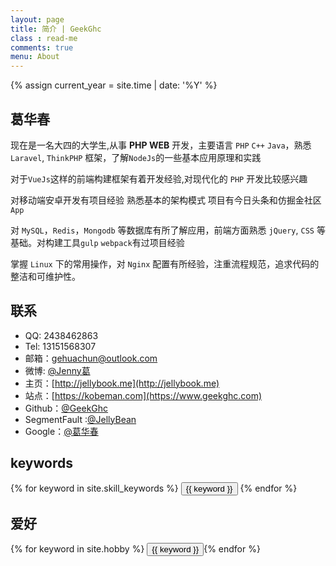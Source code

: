 ```yaml
---
layout: page
title: 简介 | GeekGhc
class : read-me
comments: true
menu: About
---
```

{% assign current_year = site.time | date: '%Y' %}

## 葛华春

现在是一名大四的大学生,从事 **PHP WEB** 开发，主要语言 `PHP` `C++` `Java`，熟悉 `Laravel`, `ThinkPHP` 框架，了解`NodeJs`的一些基本应用原理和实践

对于`VueJs`这样的前端构建框架有着开发经验,对现代化的 `PHP` 开发比较感兴趣 

对移动端安卓开发有项目经验 熟悉基本的架构模式 项目有今日头条和仿掘金社区`App`

对 `MySQL`，`Redis`，`Mongodb` 等数据库有所了解应用，前端方面熟悉 `jQuery`, `CSS` 等基础。对构建工具`gulp` `webpack`有过项目经验

掌握 `Linux` 下的常用操作，对 `Nginx` 配置有所经验，注重流程规范，追求代码的整洁和可维护性。

## 联系

- QQ: 2438462863
- Tel: 13151568307
- 邮箱：gehuachun@outlook.com
- 微博: [@Jenny葛](http://weibo.com/geekghc)
- 主页：[http://jellybook.me](http://jellybook.me)
- 站点：[https://kobeman.com](https://www.geekghc.com)
- Github：[@GeekGhc](https://github.com/GeekGhc)
- SegmentFault :[@JellyBean](https://segmentfault.com/u/geekghc)
- Google：[@葛华春](https://plus.google.com/u/0/108390134136813492774)

## keywords
<div class="btn-inline">
{% for keyword in site.skill_keywords %} <button class="btn btn-outline" type="button">{{ keyword }}</button> {% endfor %}
</div>

## 爱好
<div class="btn-inline">
{% for keyword in site.hobby %} <button class="btn btn-outline" type="button">{{ keyword }}</button>{% endfor %}
</div>

